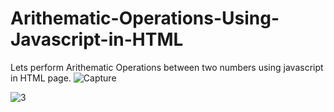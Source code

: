 # Arithematic-Operations-Using-Javascript-in-HTML
Lets perform Arithematic Operations between two numbers using javascript in HTML page.
![Capture](https://user-images.githubusercontent.com/62373532/135562118-a77449d3-c2d2-4763-be27-67da7f1aeb36.PNG)

![3](https://user-images.githubusercontent.com/62373532/135497909-bcbfdcf5-cfdf-44ab-b88f-2eb4f97141af.png)
